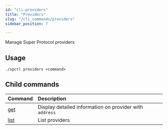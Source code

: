 ```yaml
---
id: "cli-providers"
title: "Providers"
slug: "/cli_commands/providers"
sidebar_position: 7

---
```


Manage Super Protocol providers

## Usage

```
./spctl providers <command>
```

## Child commands

|**Command**|**Description**|
| :- | :- |
|[get](/developers/cli_commands/providers/get)|Display detailed information on provider with `address`|
|[list](/developers/cli_commands/providers/list)|List providers|